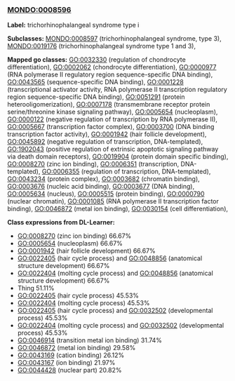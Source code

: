
### [MONDO:0008596](http://purl.obolibrary.org/obo/MONDO_0008596)
**Label:** trichorhinophalangeal syndrome type i

**Subclasses:** [MONDO:0008597](http://purl.obolibrary.org/obo/MONDO_0008597) (trichorhinophalangeal syndrome, type 3), [MONDO:0019176](http://purl.obolibrary.org/obo/MONDO_0019176) (trichorhinophalangeal syndrome type 1 and 3), 

**Mapped go classes:** [GO:0032330](http://purl.obolibrary.org/obo/GO_0032330) (regulation of chondrocyte differentiation), [GO:0002062](http://purl.obolibrary.org/obo/GO_0002062) (chondrocyte differentiation), [GO:0000977](http://purl.obolibrary.org/obo/GO_0000977) (RNA polymerase II regulatory region sequence-specific DNA binding), [GO:0043565](http://purl.obolibrary.org/obo/GO_0043565) (sequence-specific DNA binding), [GO:0001228](http://purl.obolibrary.org/obo/GO_0001228) (transcriptional activator activity, RNA polymerase II transcription regulatory region sequence-specific DNA binding), [GO:0051291](http://purl.obolibrary.org/obo/GO_0051291) (protein heterooligomerization), [GO:0007178](http://purl.obolibrary.org/obo/GO_0007178) (transmembrane receptor protein serine/threonine kinase signaling pathway), [GO:0005654](http://purl.obolibrary.org/obo/GO_0005654) (nucleoplasm), [GO:0000122](http://purl.obolibrary.org/obo/GO_0000122) (negative regulation of transcription by RNA polymerase II), [GO:0005667](http://purl.obolibrary.org/obo/GO_0005667) (transcription factor complex), [GO:0003700](http://purl.obolibrary.org/obo/GO_0003700) (DNA binding transcription factor activity), [GO:0001942](http://purl.obolibrary.org/obo/GO_0001942) (hair follicle development), [GO:0045892](http://purl.obolibrary.org/obo/GO_0045892) (negative regulation of transcription, DNA-templated), [GO:1902043](http://purl.obolibrary.org/obo/GO_1902043) (positive regulation of extrinsic apoptotic signaling pathway via death domain receptors), [GO:0019904](http://purl.obolibrary.org/obo/GO_0019904) (protein domain specific binding), [GO:0008270](http://purl.obolibrary.org/obo/GO_0008270) (zinc ion binding), [GO:0006351](http://purl.obolibrary.org/obo/GO_0006351) (transcription, DNA-templated), [GO:0006355](http://purl.obolibrary.org/obo/GO_0006355) (regulation of transcription, DNA-templated), [GO:0043234](http://purl.obolibrary.org/obo/GO_0043234) (protein complex), [GO:0003682](http://purl.obolibrary.org/obo/GO_0003682) (chromatin binding), [GO:0003676](http://purl.obolibrary.org/obo/GO_0003676) (nucleic acid binding), [GO:0003677](http://purl.obolibrary.org/obo/GO_0003677) (DNA binding), [GO:0005634](http://purl.obolibrary.org/obo/GO_0005634) (nucleus), [GO:0005515](http://purl.obolibrary.org/obo/GO_0005515) (protein binding), [GO:0000790](http://purl.obolibrary.org/obo/GO_0000790) (nuclear chromatin), [GO:0001085](http://purl.obolibrary.org/obo/GO_0001085) (RNA polymerase II transcription factor binding), [GO:0046872](http://purl.obolibrary.org/obo/GO_0046872) (metal ion binding), [GO:0030154](http://purl.obolibrary.org/obo/GO_0030154) (cell differentiation), 

**Class expressions from DL-Learner:**

- [GO:0008270](http://purl.obolibrary.org/obo/GO_0008270) (zinc ion binding) 66.67%
- [GO:0005654](http://purl.obolibrary.org/obo/GO_0005654) (nucleoplasm) 66.67%
- [GO:0001942](http://purl.obolibrary.org/obo/GO_0001942) (hair follicle development) 66.67%
- [GO:0022405](http://purl.obolibrary.org/obo/GO_0022405) (hair cycle process) and [GO:0048856](http://purl.obolibrary.org/obo/GO_0048856) (anatomical structure development) 66.67%
- [GO:0022404](http://purl.obolibrary.org/obo/GO_0022404) (molting cycle process) and [GO:0048856](http://purl.obolibrary.org/obo/GO_0048856) (anatomical structure development) 66.67%
- Thing 51.11%
- [GO:0022405](http://purl.obolibrary.org/obo/GO_0022405) (hair cycle process) 45.53%
- [GO:0022404](http://purl.obolibrary.org/obo/GO_0022404) (molting cycle process) 45.53%
- [GO:0022405](http://purl.obolibrary.org/obo/GO_0022405) (hair cycle process) and [GO:0032502](http://purl.obolibrary.org/obo/GO_0032502) (developmental process) 45.53%
- [GO:0022404](http://purl.obolibrary.org/obo/GO_0022404) (molting cycle process) and [GO:0032502](http://purl.obolibrary.org/obo/GO_0032502) (developmental process) 45.53%
- [GO:0046914](http://purl.obolibrary.org/obo/GO_0046914) (transition metal ion binding) 31.74%
- [GO:0046872](http://purl.obolibrary.org/obo/GO_0046872) (metal ion binding) 29.58%
- [GO:0043169](http://purl.obolibrary.org/obo/GO_0043169) (cation binding) 26.12%
- [GO:0043167](http://purl.obolibrary.org/obo/GO_0043167) (ion binding) 21.97%
- [GO:0044428](http://purl.obolibrary.org/obo/GO_0044428) (nuclear part) 20.82%


